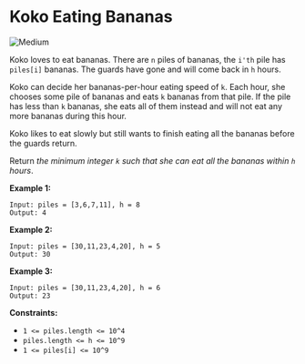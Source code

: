 # Koko Eating Bananas

![Medium](https://img.shields.io/badge/Difficulty-Medium-yellow)

Koko loves to eat bananas. There are `n` piles of bananas, the `i'th` pile has `piles[i]` bananas. The guards have gone and will come back in `h` hours.

Koko can decide her bananas-per-hour eating speed of `k`. Each hour, she chooses some pile of bananas and eats `k` bananas from that pile. If the pile has less than `k` bananas, she eats all of them instead and will not eat any more bananas during this hour.

Koko likes to eat slowly but still wants to finish eating all the bananas before the guards return.

Return *the minimum integer `k` such that she can eat all the bananas within `h` hours*.

 

**Example 1:**
```
Input: piles = [3,6,7,11], h = 8
Output: 4
```
**Example 2:**
```
Input: piles = [30,11,23,4,20], h = 5
Output: 30
```
**Example 3:**
```
Input: piles = [30,11,23,4,20], h = 6
Output: 23
```

**Constraints:**

- `1 <= piles.length <= 10^4`
- `piles.length <= h <= 10^9`
- `1 <= piles[i] <= 10^9`
